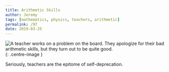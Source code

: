 ```yaml
---
title: Arithmetic Skills
author: Jeremy
tags: [mathematics, physics, teachers, arithmetic]
permalink: /97
date: 2019-03-25
---
```


![A teacher works on a problem on the board. They apologize for their bad arithmetic skills, but they turn out to be quite good.](https://res.cloudinary.com/dh3hm8pb7/image/upload/c_scale,q_auto:best,w_615/v1535842782/Handwaving/Published/ArithmeticSkills.png){: .centre-image }

Seriously, teachers are the epitome of self-deprecation.